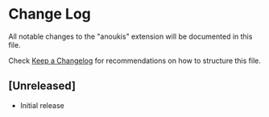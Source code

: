 # Change Log

All notable changes to the "anoukis" extension will be documented in this file.

Check [Keep a Changelog](http://keepachangelog.com/) for recommendations on how to structure this file.

## [Unreleased]

- Initial release
